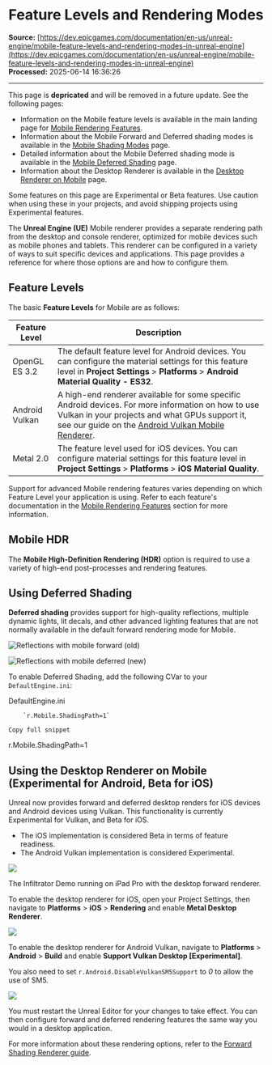 # Feature Levels and Rendering Modes

**Source:** [https://dev.epicgames.com/documentation/en-us/unreal-engine/mobile-feature-levels-and-rendering-modes-in-unreal-engine](https://dev.epicgames.com/documentation/en-us/unreal-engine/mobile-feature-levels-and-rendering-modes-in-unreal-engine)  
**Processed:** 2025-06-14 16:36:26

---

This page is **depricated** and will be removed in a future update. See the following pages:

-   Information on the Mobile feature levels is available in the main landing page for [Mobile Rendering Features](/documentation/en-us/unreal-engine/rendering-features-for-mobile-games-in-unreal-engine).
-   Information about the Mobile Forward and Deferred shading modes is available in the [Mobile Shading Modes](/documentation/en-us/unreal-engine/mobile-rendering-and-shading-modes-for-unreal-engine) page.
-   Detailed information about the Mobile Deferred shading mode is available in the [Mobile Deferred Shading](/documentation/en-us/unreal-engine/using-the-mobile-deferred-shading-mode-in-unreal-engine) page.
-   Information about the Desktop Renderer is available in the [Desktop Renderer on Mobile](/documentation/en-us/unreal-engine/using-the-desktop-renderer-on-mobile-in-unreal-engine) page.

Some features on this page are Experimental or Beta features. Use caution when using these in your projects, and avoid shipping projects using Experimental features.

The **Unreal Engine (UE)** Mobile renderer provides a separate rendering path from the desktop and console renderer, optimized for mobile devices such as mobile phones and tablets. This renderer can be configured in a variety of ways to suit specific devices and applications. This page provides a reference for where those options are and how to configure them.

## Feature Levels

The basic **Feature Levels** for Mobile are as follows:

| Feature Level | Description |
| --- | --- |
| OpenGL ES 3.2 | The default feature level for Android devices. You can configure the material settings for this feature level in **Project Settings** > **Platforms** > **Android Material Quality - ES32**. |
| Android Vulkan | A high-end renderer available for some specific Android devices. For more information on how to use Vulkan in your projects and what GPUs support it, see our guide on the [Android Vulkan Mobile Renderer](/documentation/en-us/unreal-engine/using-the-android-vulkan-mobile-renderer-in-unreal-engine). |
| Metal 2.0 | The feature level used for iOS devices. You can configure material settings for this feature level in **Project Settings** > **Platforms** > **iOS Material Quality**. |

Support for advanced Mobile rendering features varies depending on which Feature Level your application is using. Refer to each feature's documentation in the [Mobile Rendering Features](/documentation/en-us/unreal-engine/rendering-features-for-mobile-games-in-unreal-engine) section for more information.

## Mobile HDR

The **Mobile High-Definition Rendering (HDR)** option is required to use a variety of high-end post-processes and rendering features.

## Using Deferred Shading

**Deferred shading** provides support for high-quality reflections, multiple dynamic lights, lit decals, and other advanced lighting features that are not normally available in the default forward rendering mode for Mobile.

![Reflections with mobile forward (old)](https://d1iv7db44yhgxn.cloudfront.net/documentation/images/13290d19-bad6-4e9a-8bc0-b3e35368e976/mobilerenderingold.png)

![Reflections with mobile deferred (new)](https://d1iv7db44yhgxn.cloudfront.net/documentation/images/14c20dd9-e661-494e-a637-04fbe3f853cc/mobilerenderingnew.png)

To enable Deferred Shading, add the following CVar to your `DefaultEngine.ini`:

DefaultEngine.ini

```
	`r.Mobile.ShadingPath=1`

Copy full snippet
```
r.Mobile.ShadingPath=1

## Using the Desktop Renderer on Mobile (Experimental for Android, Beta for iOS)

Unreal now provides forward and deferred desktop renders for iOS devices and Android devices using Vulkan. This functionality is currently Experimental for Vulkan, and Beta for iOS.

-   The iOS implementation is considered Beta in terms of feature readiness.
-   The Android Vulkan implementation is considered Experimental.

![](https://d1iv7db44yhgxn.cloudfront.net/documentation/images/99df6fef-0520-4ccf-92e9-a42acffbccd0/ipadusingdefferedrender.png)

The Infiltrator Demo running on iPad Pro with the desktop forward renderer.

To enable the desktop renderer for iOS, open your Project Settings, then navigate to **Platforms** > **iOS** > **Rendering** and enable **Metal Desktop Renderer**.

![](https://d1iv7db44yhgxn.cloudfront.net/documentation/images/ab003dd9-5580-4ecd-b749-9f169fba8567/enablerenderingdesktop.png)

To enable the desktop renderer for Android Vulkan, navigate to **Platforms** > **Android** > **Build** and enable **Support Vulkan Desktop \[Experimental\]**.

You also need to set `r.Android.DisableVulkanSM5Support` to *0* to allow the use of SM5.

![](https://d1iv7db44yhgxn.cloudfront.net/documentation/images/97ad871b-abf6-4134-91a4-2273ff2e14cc/supportvulkan.png)

You must restart the Unreal Editor for your changes to take effect. You can then configure forward and deferred rendering features the same way you would in a desktop application.

For more information about these rendering options, refer to the [Forward Shading Renderer guide](/documentation/en-us/unreal-engine/forward-shading-renderer-in-unreal-engine).